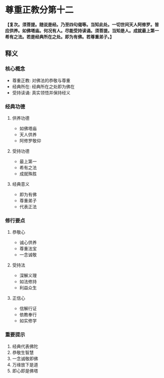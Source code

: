 # 尊重正教分第十二

**【复次。须菩提。随说是经。乃至四句偈等。当知此处。一切世间天人阿修罗。皆应供养。如佛塔庙。何况有人。尽能受持读诵。须菩提。当知是人。成就最上第一希有之法。若是经典所在之处。即为有佛。若尊重弟子。】**

## 释义

### 核心概念
- 尊重正教: 对佛法的恭敬与尊重
- 经典所在: 经典所在之处即为佛在
- 受持读诵: 真实领悟并保持经义

### 经典功德
1. 供养功德
   - 如佛塔庙
   - 天人供养
   - 阿修罗敬仰

2. 受持功德
   - 最上第一
   - 希有之法
   - 成就殊胜

3. 经典意义
   - 即为有佛
   - 尊重弟子
   - 代表正法

### 修行要点
1. 恭敬心
   - 诚心供养
   - 尊重法宝
   - 一念诚敬

2. 受持法
   - 深解义理
   - 如法修持
   - 利益众生

3. 正信心
   - 信解行证
   - 依教奉行
   - 如实修学

### 重要提示
1. 经典代表佛陀
2. 恭敬生智慧
3. 一念诚敬即佛
4. 万缘放下是道
5. 即心即是佛塔

